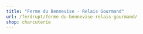 ```yaml
---
title: "Ferme du Bennevise - Relais Gourmand"
url: /ferdrupt/ferme-du-bennevise-relais-gourmand/
shop: charcuterie
---
```

